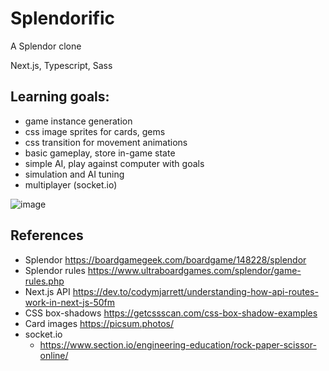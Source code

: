 # Splendorific

A Splendor clone

Next.js, Typescript, Sass

## Learning goals:

 - game instance generation
 - css image sprites for cards, gems
 - css transition for movement animations
 - basic gameplay, store in-game state
 - simple AI, play against computer with goals
 - simulation and AI tuning
 - multiplayer (socket.io)

![image](https://user-images.githubusercontent.com/57601245/174489989-198e3cbb-e97c-469b-bf61-65d6da159362.png)

## References

 - Splendor https://boardgamegeek.com/boardgame/148228/splendor
 - Splendor rules https://www.ultraboardgames.com/splendor/game-rules.php
 - Next.js API https://dev.to/codymjarrett/understanding-how-api-routes-work-in-next-js-50fm
 - CSS box-shadows https://getcssscan.com/css-box-shadow-examples
 - Card images https://picsum.photos/
 - socket.io
   - https://www.section.io/engineering-education/rock-paper-scissor-online/
